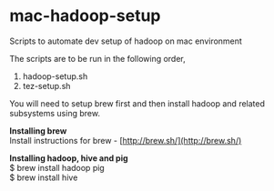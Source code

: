 # mac-hadoop-setup
Scripts to automate dev setup of hadoop on mac environment

The scripts are to be run in the following order,<br>
1. hadoop-setup.sh<br>
2. tez-setup.sh

You will need to setup brew first and then install hadoop and related subsystems using brew.


**Installing brew** <br>
Install instructions for brew - [http://brew.sh/](http://brew.sh/)

**Installing hadoop, hive and pig** <br>
$ brew install hadoop pig <br>
$ brew install hive
